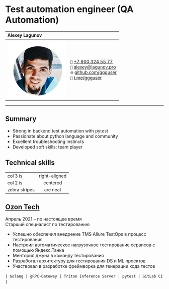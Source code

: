 # Test automation engineer (QA Automation)
| Alexey Lagunov         |             |
| :---|:---| 
| ![img.png](img.png)| `📱` [+7 900 324 55 77](tel:+79003245577)  <br> `📧` [alexey@lagunov.pro](mailto:alexey@lagunov.pro)  <br> `🌐` [github.com/ggguser](https://github.com/ggguser)  <br>  `💬` [t.me/ggguser](https://t.me/ggguser)     | 
---
## Summary
* Strong in backend test automation with pytest
* Passionate about python language and community
* Excellent troubleshooting instincts
* Developed soft skills: team player

## Technical skills

|          |             | 
| ------------- |:-------------:|
| col 3 is      | right-aligned |
| col 2 is      | centered      | 
| zebra stripes | are neat      | 


## [Ozon Tech](http://ozon.dev/)
Апрель 2021 – по настоящее время  
Старший специалист по тестированию
- Успешно обеспечил внедрение TMS Allure TestOps в процесс тестирования
- Настроил автоматическое нагрузочное тестирование сервисов с помощью Яндекс.Танка
- Менторил джуна в команду тестирования
- Разработал архитектуру для тестирования DS и ML проектов
- Участвовал в разработке фреймворка для генерации кода тестов

`| Golang | gRPC-Gateway | Triton Inference Server | pytest | GitLab CI |`


 